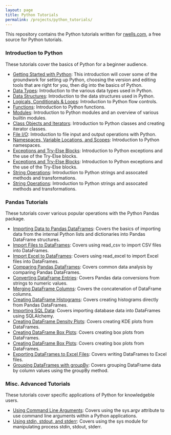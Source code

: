```yaml
---
layout: page
title: Python Tutorials
permalink: /projects/python_tutorials/
---
```


This repository contains the Python tutorials written for [rwells.com]( https://wellsr.com/python/ ), a free source for Python tutorials. 

### Introduction to Python 

These tutorials cover the basics of Python for a beginner audience.

* [Getting Started with Python]( https://wellsr.com/python/basics/getting-started-with-python-introduction/ ): This introduction will cover some of the groundwork for setting up Python, choosing the version and editing tools that are right for you, then dig into the basics of Python.
* [Data Types]( https://wellsr.com/python/basics/python-data-types/ ):
Introduction to the various data types used in Python.
* [Data Structures]( https://wellsr.com/python/basics/python-data-structures/ ): 
Introduction to the data structures used in Python.
* [Logicals, Conditionals & Loops]( https://wellsr.com/python/basics/python-conditionals-loops-and-logical-operators/ ):
Introduction to Python flow controls.
* [Functions]( https://wellsr.com/python/basics/using-python-functions-defining-new-functions/ ): 
Introduction to Python functions.
* [Modules]( https://wellsr.com/python/basics/python-modules-for-saving-and-distributing-code/ ): 
Introduction to Python modules and an overview of various builtin modules.
* [Class Objects and Iterators]( https://wellsr.com/python/basics/python-class-objects-and-class-applications/ ):
Introduction to Python classes and creating iterator classes.
* [File I/O]( https://wellsr.com/python/basics/python-io-input-output-examples/ ):
Introduction to file input and output operations with Python.
* [Namespaces, Variable Locations, and Scopes]( https://wellsr.com/python/basics/python-namespaces-variable-locations-and-scopes/ ):
Introduction to Python namespaces.
* [Exceptions and Try-Else Blocks]( https://wellsr.com/python/python-exceptions-handling-with-try-except-else-finally-statements/ ):
Introduction to Python exceptions and the use of the Try-Else blocks.
* [Exceptions and Try-Else Blocks]( https://wellsr.com/python/python-exceptions-handling-with-try-except-else-finally-statements/ ):
Introduction to Python exceptions and the use of the Try-Else blocks.
* [String Operations]( https://wellsr.com/python/python-string-operations-and-string-formatting/ ):
Introduction to Python strings and assocated methods and transformations.
* [String Operations]( https://wellsr.com/python/python-string-operations-and-string-formatting/ ):
Introduction to Python strings and assocated methods and transformations.

### Pandas Tutorials
These tutorials cover various popular operations with the Python Pandas package.

* [Importing Data to Pandas DataFrames]( https://wellsr.com/python/pandas-dataframe-from-dictionary-list-and-more/ ):
Covers the basics of importing data from the internal Python lists and dictionaries into Pandas DataFrame structures.
* [Import Files to DataFrames]( https://wellsr.com/python/pandas-read_csv-examples-for-importing-files/ ):
Covers using read_csv to import CSV files into DataFrames.
* [Import Excel to DataFrames]( https://wellsr.com/python/python-pandas-read_excel-to-import-excel-file-into-dataframe/ ):
Covers using read_excel to import Excel files into DataFrames.
* [Comparing Pandas DataFrames]( https://wellsr.com/python/pandas-compare-two-data-frames/ ):
Covers common data analysis by comparing Pandas DataFrames.
* [Converting DataFrame Entries]( https://wellsr.com/python/python-convert-pandas-dataframe-string-to-float-int/ ):
Covers Pandas data conversions from strings to numeric values.
* [Merging DataFrame Columns]( https://wellsr.com/python/using-pandas-concat-to-merge-dataframes/ ):
Covers the concatenation of DataFrame columns.
* [Creating DataFrame Histograms]( https://wellsr.com/python/python-create-histogram-from-pandas-dataframe/ ):
Covers creating histograms directly from Pandas DataFrames.
* [Importing SQL Data]( https://wellsr.com/python/import-sql-data-query-into-pandas-dataframe-with-sqlalchemy/ ):
Covers importing database data into DataFrames using SQLAlchemy.
* [Creating DataFrame Density Plots]( https://wellsr.com/python/python-pandas-density-plot-from-a-dataframe/ ):
Covers creating KDE plots from DataFrames.
* [Creating DataFrame Box Plots]( https://wellsr.com/python/python-create-pandas-boxplots-with-dataframes/ ):
Covers creating box plots from DataFrames.
* [Creating DataFrame Box Plots]( https://wellsr.com/python/python-create-pandas-boxplots-with-dataframes/ ):
Covers creating box plots from DataFrames.
* [Exporting DataFrames to Excel Files]( https://wellsr.com/python/python-export-dataframe-to-excel-with-pandas-excelwriter/ ):
Covers writing DataFrames to Excel files.
* [Grouping DataFrames with groupBy]( https://wellsr.com/python/python-group-data-with-pandas-groupby/ ):
Covers grouping DataFrame data by column values using the groupBy method.

### Misc. Advanced Tutorials

These tutorials cover specific applications of Python for knowledgeble users.

* [Using Command Line Arguments]( https://wellsr.com/python/using-command-line-arguments-with-python-sys-argv/ ): 
Covers using the sys.argv attribute to use command line arguments within a Python applications.
* [Using stdin, stdout, and stderr]( https://wellsr.com/python/python-stdin-stdout-stderr-with-sys-module/ ): 
Covers using the sys module for manipulating process stdin, stdout, stderr.




